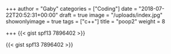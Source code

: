 +++
author = "Gaby"
categories = ["Coding"]
date = "2018-07-22T20:52:31+00:00"
draft = true
image = "/uploads/index.jpg"
showonlyimage = true
tags = ["c++"]
title = "poop2"
weight = 8

+++
    {{< gist spf13 7896402 >}}

{{< gist spf13 7896402 >}}